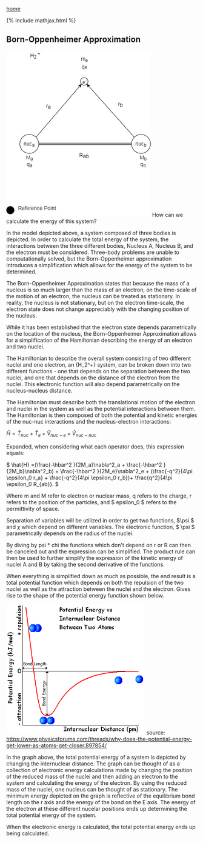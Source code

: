 [home](/README.md)

{% include mathjax.html %}

## Born-Oppenheimer Approximation

 ![Hydrogen](h2.jpg)
 How can we calculate the energy of this system? 
 
In the model depicted above, a system composed of three bodies is depicted. In order to calculate the total energy of the system, the interactions between the three different bodies, Nucleus A, Nucleus B, and the electron must be considered. Three-body problems are unable to computationally solved, but the Born-Oppenheimer approximation introduces a simplification which allows for the energy of the system to be determined. 

The Born-Oppenheimer Approximation states that because the mass of a nucleus is so much larger than the mass of an electron, on the time-scale of the motion of an electron, the nucleus can be treated as stationary. In reality, the nucleus is not stationary, but on the electron time-scale, the electron state does not change appreciably with the changing position of the nucleus. 

While it has been established that the electron state depends parametrically on the location of the nucleus, the Born-Oppenheimer Approximation allows for a simplification of the Hamiltonian describing the energy of an electron and two nuclei. 

The Hamiltonian to describe the overall system consisting of two different nuclei and one electron, an {H_2^+} system, can be broken down into two different functions - one that depends on the separation between the two nuclei, and one that depends on the distance of the electron from the nuclei. This electronic function will also depend parametrically on the nucleus-nucleus distance. 

The Hamiltonian must describe both the translational motion of the electron and nuclei in the system as well as the potential interactions between them. The Hamiltonian is then composed of both the potential and kinetic energies of the nuc-nuc interactions and the nucleus-electron interactions: 

$\hat{H}=\hat{T}_{nuc}+\hat{T}_{e}+\hat{V}_{nuc-e}+\hat{V}_{nuc-nuc}$

Expanded, when considering what each operator does, this expression equals: 

$ \hat{H} =(\frac{-\hbar^2 }{2M_a}\nabla^2_a + \frac{-\hbar^2 }{2M_b}\nabla^2_b) + \frac{-\hbar^2 }{2M_e}\nabla^2_e + (\frac{-q^2}{4\pi \epsilon_0 r_a} + \frac{-q^2}{4\pi \epsilon_0 r_b})+ \frac{q^2}{4\pi \epsilon_0 R_{ab}}. $

Where m and M refer to electron or nuclear mass, q refers to the charge, r refers to the position of the particles, and $ epsilon_0 $ refers to the permittivity of space. 

Separation of variables will be utilized in order to get two functions, $\psi $ and $\chi$ which depend on different variables. The electronic function, $ \psi $ parametrically depends on the radius of the nuclei. 



By diving by psi * chi the functions which don't depend on r or R can then be canceled out and the expression can be simplified. The product rule can then be used to further simplify the expression of the kinetic energy of nuclei A and B by taking the second derivative of the functions. 

When everything is simplified down as much as possible, the end result is a total potential function which depends on both the repulsion of the two nuclei as well as the attraction between the nuclei and the electron. Gives rise to the shape of the potential energy function shown below. 

![PE Graph](/bondenergy.GIF)
source: https://www.physicsforums.com/threads/why-does-the-potential-energy-get-lower-as-atoms-get-closer.897854/

In the graph above, the total potential energy of a system is depicted by changing the internuclear distance. The graph can be thought of as  a collection of electronic energy calculations made by changing the position of the reduced mass of the nuclei and then adding an electron to the system and calculating the energy of the electron. By using the reduced mass of the nuclei, one nucleus can be thought of as stationary. The minimum energy depicted on the graph is reflective of the equilibrium bond length on the r axis and the energy of the bond on the E axis. The energy of the electron at these different nucelar positions ends up determining the total potential energy of the system. 

When the electronic energy is calculated, the total potential energy ends up being calculated. 

